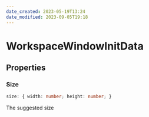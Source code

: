 ```yaml
---
date_created: 2023-05-19T13:24
date_modified: 2023-09-05T19:18
---
```

# WorkspaceWindowInitData

## Properties

### Size

```ts
size: { width: number; height: number; }
```

The suggested size
